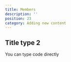 ```yaml
---
title: Members
description: ''
position: 23
category: Adding new content
---
```



## Title type 2

You can type code directly

